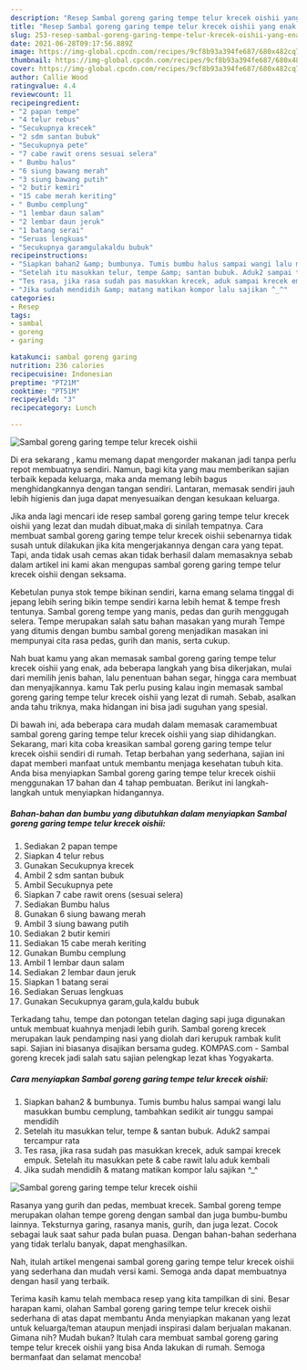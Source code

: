 ```yaml
---
description: "Resep Sambal goreng garing tempe telur krecek oishii yang enak dan Mudah Dibuat"
title: "Resep Sambal goreng garing tempe telur krecek oishii yang enak dan Mudah Dibuat"
slug: 253-resep-sambal-goreng-garing-tempe-telur-krecek-oishii-yang-enak-dan-mudah-dibuat
date: 2021-06-28T09:17:56.889Z
image: https://img-global.cpcdn.com/recipes/9cf8b93a394fe687/680x482cq70/sambal-goreng-garing-tempe-telur-krecek-oishii-foto-resep-utama.jpg
thumbnail: https://img-global.cpcdn.com/recipes/9cf8b93a394fe687/680x482cq70/sambal-goreng-garing-tempe-telur-krecek-oishii-foto-resep-utama.jpg
cover: https://img-global.cpcdn.com/recipes/9cf8b93a394fe687/680x482cq70/sambal-goreng-garing-tempe-telur-krecek-oishii-foto-resep-utama.jpg
author: Callie Wood
ratingvalue: 4.4
reviewcount: 11
recipeingredient:
- "2 papan tempe"
- "4 telur rebus"
- "Secukupnya krecek"
- "2 sdm santan bubuk"
- "Secukupnya pete"
- "7 cabe rawit orens sesuai selera"
- " Bumbu halus"
- "6 siung bawang merah"
- "3 siung bawang putih"
- "2 butir kemiri"
- "15 cabe merah keriting"
- " Bumbu cemplung"
- "1 lembar daun salam"
- "2 lembar daun jeruk"
- "1 batang serai"
- "Seruas lengkuas"
- "Secukupnya garamgulakaldu bubuk"
recipeinstructions:
- "Siapkan bahan2 &amp; bumbunya. Tumis bumbu halus sampai wangi lalu masukkan bumbu cemplung, tambahkan sedikit air tunggu sampai mendidih"
- "Setelah itu masukkan telur, tempe &amp; santan bubuk. Aduk2 sampai tercampur rata"
- "Tes rasa, jika rasa sudah pas masukkan krecek, aduk sampai krecek empuk. Setelah itu masukkan pete &amp; cabe rawit lalu aduk kembali"
- "Jika sudah mendidih &amp; matang matikan kompor lalu sajikan ^_^"
categories:
- Resep
tags:
- sambal
- goreng
- garing

katakunci: sambal goreng garing 
nutrition: 236 calories
recipecuisine: Indonesian
preptime: "PT21M"
cooktime: "PT51M"
recipeyield: "3"
recipecategory: Lunch

---
```



![Sambal goreng garing tempe telur krecek oishii](https://img-global.cpcdn.com/recipes/9cf8b93a394fe687/680x482cq70/sambal-goreng-garing-tempe-telur-krecek-oishii-foto-resep-utama.jpg)

Di era  sekarang , kamu memang dapat mengorder makanan jadi tanpa perlu repot membuatnya sendiri. Namun, bagi kita yang mau memberikan sajian terbaik kepada keluarga, maka anda memang lebih bagus menghidangkannya dengan tangan sendiri. Lantaran, memasak sendiri jauh lebih higienis dan juga dapat menyesuaikan dengan kesukaan keluarga.

Jika anda lagi mencari ide resep sambal goreng garing tempe telur krecek oishii yang lezat dan mudah dibuat,maka di sinilah tempatnya. Cara membuat sambal goreng garing tempe telur krecek oishii  sebenarnya tidak susah untuk dilakukan jika kita mengerjakannya dengan cara yang tepat. Tapi, anda tidak usah cemas akan tidak berhasil dalam memasaknya 
sebab dalam artikel ini kami akan mengupas sambal goreng garing tempe telur krecek oishii dengan seksama.  

Kebetulan punya stok tempe bikinan sendiri, karna emang selama tinggal di jepang lebih sering bikin tempe sendiri karna lebih hemat &amp; tempe fresh tentunya. Sambal goreng tempe yang manis, pedas dan gurih menggugah selera. Tempe merupakan salah satu bahan masakan yang murah Tempe yang ditumis dengan bumbu sambal goreng menjadikan masakan ini mempunyai cita rasa pedas, gurih dan manis, serta cukup.

Nah buat kamu yang akan memasak sambal goreng garing tempe telur krecek oishii yang enak, ada beberapa langkah yang bisa dikerjakan, mulai dari memilih jenis bahan, lalu penentuan bahan segar, hingga cara membuat dan menyajikannya. kamu Tak perlu pusing kalau ingin memasak sambal goreng garing tempe telur krecek oishii yang lezat di rumah. Sebab, asalkan anda  tahu triknya, maka hidangan ini bisa jadi suguhan yang spesial.

Di bawah ini, ada beberapa cara mudah dalam memasak caramembuat sambal goreng garing tempe telur krecek oishii yang siap dihidangkan. Sekarang, mari kita coba kreasikan sambal goreng garing tempe telur krecek oishii sendiri di rumah. Tetap berbahan yang sederhana, sajian ini dapat memberi manfaat untuk membantu menjaga kesehatan tubuh kita. Anda bisa menyiapkan Sambal goreng garing tempe telur krecek oishii menggunakan 17 bahan dan 4 tahap pembuatan. Berikut ini langkah-langkah untuk menyiapkan hidangannya.

<!--inarticleads1-->

##### Bahan-bahan dan bumbu yang dibutuhkan dalam menyiapkan Sambal goreng garing tempe telur krecek oishii:

1. Sediakan 2 papan tempe
1. Siapkan 4 telur rebus
1. Gunakan Secukupnya krecek
1. Ambil 2 sdm santan bubuk
1. Ambil Secukupnya pete
1. Siapkan 7 cabe rawit orens (sesuai selera)
1. Sediakan  Bumbu halus
1. Gunakan 6 siung bawang merah
1. Ambil 3 siung bawang putih
1. Sediakan 2 butir kemiri
1. Sediakan 15 cabe merah keriting
1. Gunakan  Bumbu cemplung
1. Ambil 1 lembar daun salam
1. Sediakan 2 lembar daun jeruk
1. Siapkan 1 batang serai
1. Sediakan Seruas lengkuas
1. Gunakan Secukupnya garam,gula,kaldu bubuk


Terkadang tahu, tempe dan potongan tetelan daging sapi juga digunakan untuk membuat kuahnya menjadi lebih gurih. Sambal goreng krecek merupakan lauk pendamping nasi yang diolah dari kerupuk rambak kulit sapi. Sajian ini biasanya disajikan bersama gudeg. KOMPAS.com - Sambal goreng krecek jadi salah satu sajian pelengkap lezat khas Yogyakarta. 

<!--inarticleads2-->

##### Cara menyiapkan Sambal goreng garing tempe telur krecek oishii:

1. Siapkan bahan2 &amp; bumbunya. Tumis bumbu halus sampai wangi lalu masukkan bumbu cemplung, tambahkan sedikit air tunggu sampai mendidih
1. Setelah itu masukkan telur, tempe &amp; santan bubuk. Aduk2 sampai tercampur rata
1. Tes rasa, jika rasa sudah pas masukkan krecek, aduk sampai krecek empuk. Setelah itu masukkan pete &amp; cabe rawit lalu aduk kembali
1. Jika sudah mendidih &amp; matang matikan kompor lalu sajikan ^_^
<img src="//assets-global.cpcdn.com/assets/icons/button_play-2c75c40dde080a61004c1f40b05d8f140eaff45d7e9e6481dc71c63d2e7c4909.png" alt="Sambal goreng garing tempe telur krecek oishii">

Rasanya yang gurih dan pedas, membuat krecek. Sambal goreng tempe merupakan olahan tempe goreng dengan sambal dan juga bumbu-bumbu lainnya. Teksturnya garing, rasanya manis, gurih, dan juga lezat. Cocok sebagai lauk saat sahur pada bulan puasa. Dengan bahan-bahan sederhana yang tidak terlalu banyak, dapat menghasilkan. 

Nah, itulah artikel mengenai  sambal goreng garing tempe telur krecek oishii  yang sederhana dan mudah versi kami. Semoga anda dapat membuatnya dengan hasil yang terbaik. 

Terima kasih kamu telah membaca resep yang kita tampilkan di sini. Besar harapan kami, olahan  Sambal goreng garing tempe telur krecek oishii sederhana di atas dapat membantu Anda menyiapkan makanan yang lezat untuk keluarga/teman ataupun menjadi inspirasi dalam berjualan makanan. Gimana nih? Mudah bukan? Itulah cara membuat sambal goreng garing tempe telur krecek oishii yang bisa Anda lakukan di rumah. Semoga bermanfaat dan selamat mencoba!


